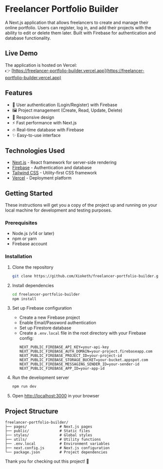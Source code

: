 # Freelancer Portfolio Builder

A Next.js application that allows freelancers to create and manage their online portfolio. Users can register, log in, and add their projects with the ability to edit or delete them later. Built with Firebase for authentication and database functionality.

## Live Demo

The application is hosted on Vercel:  
👉 [https://freelancer-portfolio-builder.vercel.app](https://freelancer-portfolio-builder.vercel.app)

## Features

- 🔐 User authentication (Login/Register) with Firebase
- 🖼️ Project management (Create, Read, Update, Delete)
- 📱 Responsive design
- ⚡ Fast performance with Next.js
- 🔥 Real-time database with Firebase
- ✨ Easy-to-use interface

## Technologies Used

- [Next.js](https://nextjs.org/) - React framework for server-side rendering
- [Firebase](https://firebase.google.com/) - Authentication and database
- [Tailwind CSS](https://tailwindcss.com/) - Utility-first CSS framework
- [Vercel](https://vercel.com) - Deployment platform

## Getting Started

These instructions will get you a copy of the project up and running on your local machine for development and testing purposes.

### Prerequisites

- Node.js (v14 or later)
- npm or yarn
- Firebase account

### Installation

1. Clone the repository
   ```bash
   git clone https://github.com/Xioketh/freelancer-portfolio-builder.git
   ```

2. Install dependencies
   ```bash
   cd freelancer-portfolio-builder
   npm install
   ```

3. Set up Firebase configuration
    - Create a new Firebase project
    - Enable Email/Password authentication
    - Set up Firestore database
    - Create a `.env.local` file in the root directory with your Firebase config:
      ```
      NEXT_PUBLIC_FIREBASE_API_KEY=your-api-key
      NEXT_PUBLIC_FIREBASE_AUTH_DOMAIN=your-project.firebaseapp.com
      NEXT_PUBLIC_FIREBASE_PROJECT_ID=your-project-id
      NEXT_PUBLIC_FIREBASE_STORAGE_BUCKET=your-bucket.appspot.com
      NEXT_PUBLIC_FIREBASE_MESSAGING_SENDER_ID=your-sender-id
      NEXT_PUBLIC_FIREBASE_APP_ID=your-app-id
      ```

4. Run the development server
   ```bash
   npm run dev
   ```

5. Open [http://localhost:3000](http://localhost:3000) in your browser

## Project Structure

```
freelancer-portfolio-builder/
├── pages/               # Next.js pages
├── public/              # Static files
├── styles/              # Global styles
├── utils/               # Utility functions
├── .env.local           # Environment variables
├── next.config.js       # Next.js configuration
└── package.json         # Project dependencies
```


Thank you for checking out this project! 🚀